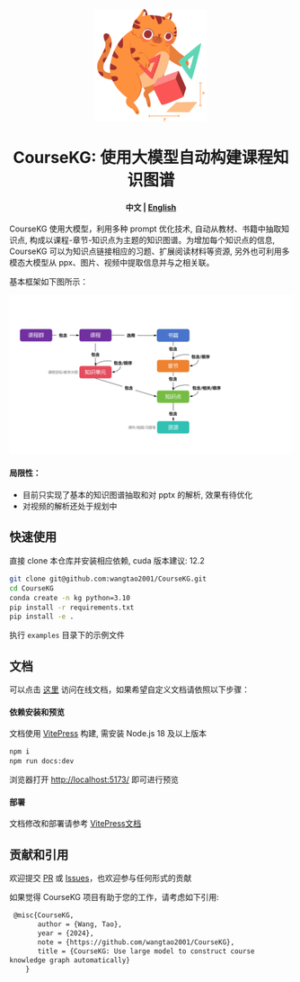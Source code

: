 <p align="center">
<img src="docs/public/logo.png" width="200"  alt="">
</p>

<div align="center">
<h1>
  CourseKG: 使用大模型自动构建课程知识图谱
</h1>
</div>

<h4 align="center">
    <p>
        <b>中文</b> | <a href="README_en.md">English</a>
    <p>
</h4>

CourseKG 使用大模型，利用多种 prompt 优化技术, 自动从教材、书籍中抽取知识点, 构成以课程-章节-知识点为主题的知识图谱。为增加每个知识点的信息, CourseKG 可以为知识点链接相应的习题、扩展阅读材料等资源, 另外也可利用多模态大模型从 ppx、图片、视频中提取信息并与之相关联。

基本框架如下图所示：

<p align="center">
<img src="docs/assets/framework.png" alt="" width="600">
<p align="center">

#### 局限性：

- 目前只实现了基本的知识图谱抽取和对 pptx 的解析, 效果有待优化
- 对视频的解析还处于规划中

## 快速使用

直接 clone 本仓库并安装相应依赖, cuda 版本建议: 12.2

```bash
git clone git@github.com:wangtao2001/CourseKG.git
cd CourseKG
conda create -n kg python=3.10
pip install -r requirements.txt
pip install -e .
```

执行 `examples` 目录下的示例文件

## 文档

可以点击 [这里](https://wangtao2001.github.io/CourseKG/) 访问在线文档，如果希望自定义文档请依照以下步骤：

#### 依赖安装和预览

文档使用 [VitePress](https://vitepress.dev/) 构建, 需安装 Node.js 18 及以上版本

```bash
npm i
npm run docs:dev
```
浏览器打开 [http://localhost:5173/](http://localhost:5173/) 即可进行预览

#### 部署

文档修改和部署请参考 [VitePress文档](https://vitepress.dev/guide/what-is-vitepress/)

## 贡献和引用

欢迎提交 <a href="https://github.com/wangtao2001/CourseKG/pulls">PR</a> 或 <a href="https://github.com/wangtao2001/CourseKG/issues">Issues</a>，也欢迎参与任何形式的贡献

如果觉得 CourseKG 项目有助于您的工作，请考虑如下引用:

```
 @misc{CourseKG,
       author = {Wang, Tao},
       year = {2024},
       note = {https://github.com/wangtao2001/CourseKG},
       title = {CourseKG: Use large model to construct course knowledge graph automatically}
    }
```
